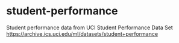 # student-performance
Student performance data from UCI Student Performance Data Set
https://archive.ics.uci.edu/ml/datasets/student+performance
